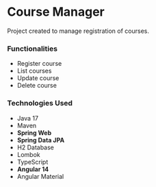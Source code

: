 <h1>Course Manager</h1>

<p>Project created to manage registration of courses.</p>

<h3>Functionalities</h3>

<ul>
  <li>Register course</li>
  <li>List courses</li>
  <li>Update course</li>
  <li>Delete course</li>
</ul>  

<h3>Technologies Used</h3>

<ul>
  <li>Java 17</li>
  <li>Maven</li>
  <li><strong>Spring Web</strong></li>
  <li><strong>Spring Data JPA</strong></li>
  <li>H2 Database</li>
  <li>Lombok</li>
  <li>TypeScript</li>
  <li><strong>Angular 14</strong></li>
  <li>Angular Material</li>
</ul>
